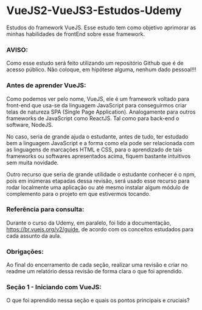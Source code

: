 # VueJS2-VueJS3-Estudos-Udemy
Estudos do framework VueJS. Esse estudo tem como objetivo aprimorar as minhas habilidades de frontEnd sobre esse framework.

### AVISO:
Como esse estudo será feito utilizando um repositório Github que é de acesso público. Não coloque, em hipótese alguma, nenhum dado pessoal!!!

### Antes de aprender VueJS:
Como podemos ver pelo nome, VueJS, ele é um framework voltado para front-end que usa-se da linguagem JavaScript para conseguirmos criar telas de natureza SPA (Single Page Application). Analogamente para outros frameworks de JavaScript como ReactJS. Tal como para back-end o software, NodeJS.

No caso, seria de grande ajuda o estudante, antes de tudo, ter estudado bem a linguagem JavaScript e a forma como ela pode ser relacionada com as linguagens de marcações HTML e CSS, para o aprendizado de tais frameworks ou softwares apresentados acima, fiquem bastante intuitivos sem muita novidade.

Outro recurso que seria de grande utilidade o estudante conhecer é o npm, pois em inúmeras etapadas dessa revisão, será usado esse recurso para rodar localmente uma aplicação ou até mesmo instalar algum módulo de complemento para o projeto em que estivermos tocando.

### Referência para consulta:
Durante o curso da Udemy, em paralelo, foi lido a documentação, https://br.vuejs.org/v2/guide, de acordo com os conceitos estudados para cada assunto da aula.

### Obrigações:
Ao final do encerramento de cada seção, realizar uma revisão e criar no readme um relatório dessa revisão de forma clara o que foi aprendido.

### Seção 1 - Iniciando com VueJS:
O que foi aprendido nessa seção e quais os pontos principais e cruciais?

